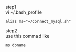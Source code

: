 step1  
vi ~/.bash_profile  
```
alias ms="~/connect_mysql.sh"
```
step2  
use this commad like
```
ms dbname
```
